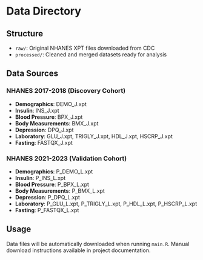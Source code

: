 # Data Directory

## Structure
- `raw/`: Original NHANES XPT files downloaded from CDC
- `processed/`: Cleaned and merged datasets ready for analysis

## Data Sources

### NHANES 2017-2018 (Discovery Cohort)
- **Demographics**: DEMO_J.xpt
- **Insulin**: INS_J.xpt  
- **Blood Pressure**: BPX_J.xpt
- **Body Measurements**: BMX_J.xpt
- **Depression**: DPQ_J.xpt
- **Laboratory**: GLU_J.xpt, TRIGLY_J.xpt, HDL_J.xpt, HSCRP_J.xpt
- **Fasting**: FASTQX_J.xpt

### NHANES 2021-2023 (Validation Cohort)
- **Demographics**: P_DEMO_L.xpt
- **Insulin**: P_INS_L.xpt
- **Blood Pressure**: P_BPX_L.xpt
- **Body Measurements**: P_BMX_L.xpt
- **Depression**: P_DPQ_L.xpt
- **Laboratory**: P_GLU_L.xpt, P_TRIGLY_L.xpt, P_HDL_L.xpt, P_HSCRP_L.xpt
- **Fasting**: P_FASTQX_L.xpt

## Usage
Data files will be automatically downloaded when running `main.R`.
Manual download instructions available in project documentation.
